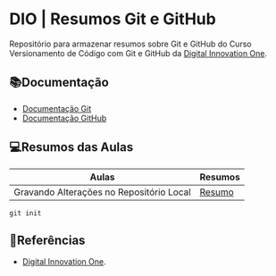 # DIO | Resumos Git e GitHub

Repositório para armazenar resumos sobre Git e GitHub do Curso Versionamento de Código com Git e GitHub da  [Digital Innovation One](https://www.dio.me/).

## 📚Documentação
- [Documentação Git](https://git-scm.com/doc)
- [Documentação GitHub](https://docs.github.com/)

## 💻Resumos das Aulas
| Aulas | Resumos |
|------|---------|
|Gravando Alterações no Repositório Local| [Resumo]()|

```
git init
```

## 🔎Referências
- [Digital Innovation One]().

